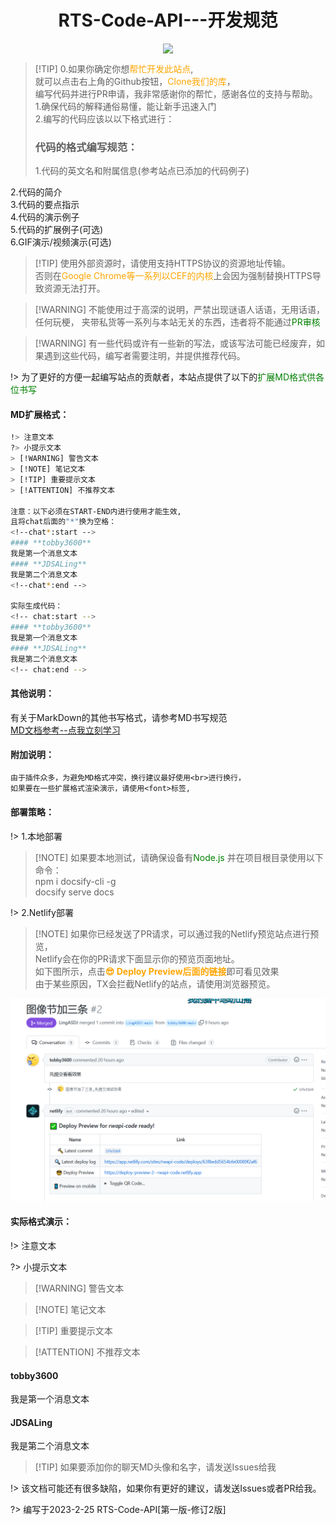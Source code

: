 <div style="display:flex;align-content: flex-start;flex-wrap: nowrap;flex-direction: row;justify-content: center;">
<h1>RTS-Code-API---开发规范</h1>
</div>
<div style="display:flex;align-content: flex-start;flex-wrap: nowrap;flex-direction: row;justify-content: center;">
 <img src="https://rwapi-code.netlify.app/images/title.png">
 </div>

> [!TIP] 0.如果你确定你想<font color=orange>帮忙开发此站点</font>,<br>
就可以点击右上角的Github按钮，<font color=orange>Clone我们的库</font>，<br>
编写代码并进行PR申请，我非常感谢你的帮忙，感谢各位的支持与帮助。<br>
> 1.确保代码的解释通俗易懂，能让新手迅速入门<br>2.编写的代码应该以以下格式进行：
> <h3>代码的格式编写规范：</h3>1.代码的英文名和附属信息(参考站点已添加的代码例子)<br>
2.代码的简介<br>
3.代码的要点指示<br>
4.代码的演示例子<br>
5.代码的扩展例子(可选)<br>
6.GIF演示/视频演示(可选)

> [!TIP] 使用外部资源时，请使用支持HTTPS协议的资源地址传输。<br>
否则在<font color=orange>Google Chrome等一系列以CEF的内核</font>上会因为强制替换HTTPS导致资源无法打开。

> [!WARNING] 不能使用过于高深的说明，严禁出现谜语人话语，无用话语，任何玩梗，
夹带私货等一系列与本站无关的东西，违者将不能通过<font color=green>PR审核</font>

> [!WARNING] 有一些代码或许有一些新的写法，或该写法可能已经废弃，如果遇到这些代码，编写者需要注明，并提供推荐代码。

!> 为了更好的方便一起编写站点的贡献者，本站点提供了以下的<font color=green>扩展MD格式供各位书写</font>

#### MD扩展格式：
```bash
!> 注意文本
?> 小提示文本
> [!WARNING] 警告文本
> [!NOTE] 笔记文本
> [!TIP] 重要提示文本
> [!ATTENTION] 不推荐文本

注意：以下必须在START-END内进行使用才能生效,
且将chat后面的"*"换为空格：
<!--chat*:start -->
#### **tobby3600**
我是第一个消息文本
#### **JDSALing**
我是第二个消息文本
<!--chat*:end -->

实际生成代码：
<!-- chat:start -->
#### **tobby3600**
我是第一个消息文本
#### **JDSALing**
我是第二个消息文本
<!-- chat:end -->
```
#### 其他说明：
有关于MarkDown的其他书写格式，请参考MD书写规范  
[MD文档参考--点我立刻学习](https://docs.github.com/zh/get-started/writing-on-github/getting-started-with-writing-and-formatting-on-github/basic-writing-and-formatting-syntax)

#### 附加说明：
```txt
由于插件众多，为避免MD格式冲突，换行建议最好使用<br>进行换行，
如果要在一些扩展格式渲染演示，请使用<font>标签,
```

#### 部署策略：

!> 1.本地部署

> [!NOTE] 如果要本地测试，请确保设备有<font color=green>Node.js</font>
并在项目根目录使用以下命令：<br>
> npm i docsify-cli -g<br>docsify serve docs

!> 2.Netlify部署

> [!NOTE] 如果你已经发送了PR请求，可以通过我的Netlify预览站点进行预览，<br>
Netlify会在你的PR请求下面显示你的预览页面地址。<br>
如下图所示，点击<b><font color=orange>😎 Deploy Preview后面的链接</font></b>即可看见效果<br>
由于某些原因，TX会拦截Netlify的站点，请使用浏览器预览。

<img src="images/example.png">


#### 实际格式演示：
!> 注意文本

?> 小提示文本

> [!WARNING] 警告文本

> [!NOTE] 笔记文本

> [!TIP] 重要提示文本

> [!ATTENTION] 不推荐文本

<!-- chat:start -->
#### **tobby3600**
我是第一个消息文本
#### **JDSALing**
我是第二个消息文本
<!-- chat:end -->

> [!TIP] 如果要添加你的聊天MD头像和名字，请发送Issues给我

!> 该文档可能还有很多缺陷，如果你有更好的建议，请发送Issues或者PR给我。

?> 编写于2023-2-25 RTS-Code-API[第一版-修订2版]